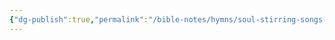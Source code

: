 ```yaml
---
{"dg-publish":true,"permalink":"/bible-notes/hymns/soul-stirring-songs-and-hymns/some-golden-daybreak/","title":"Some Golden Daybreak","created":"","updated":""}
---
```



